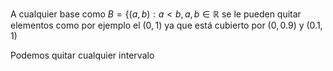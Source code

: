 
A cualquier base como $B = \{(a,b): a < b, a,b \in \mathbb{R}$ se le pueden quitar elementos como por ejemplo el $(0,1)$ ya que está cubierto por $(0, 0.9)$ y $(0.1, 1)$

Podemos quitar cualquier intervalo
